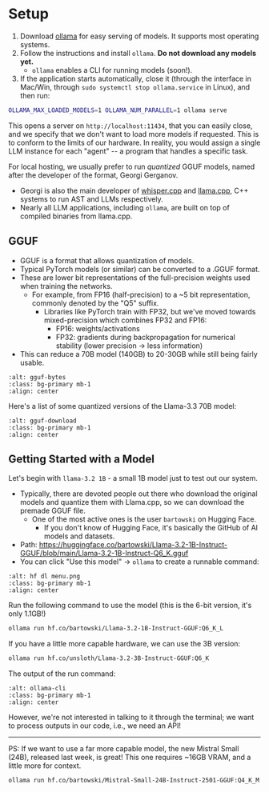 # Setup

1. Download [ollama](https://ollama.com/download) for easy serving of models. It supports most operating systems.
2. Follow the instructions and install `ollama`. **Do not download any models yet.**
   - `ollama` enables a CLI for running models (soon!).
3. If the application starts automatically, close it (through the interface in Mac/Win, through `sudo systemctl stop ollama.service` in Linux), and then run:

```bash
OLLAMA_MAX_LOADED_MODELS=1 OLLAMA_NUM_PARALLEL=1 ollama serve
```

This opens a server on `http://localhost:11434`, that you can easily close, and we specify that we don't want to load more models if requested. This is to conform to the limits of our hardware. In reality, you would assign a single LLM instance for each "agent" -- a program that handles a specific task.

For local hosting, we usually prefer to run _quantized_ GGUF models, named after the developer of the format, Georgi Gerganov.

- Georgi is also the main developer of [whisper.cpp](https://github.com/ggerganov/whisper.cpp) and [llama.cpp](https://github.com/ggerganov/llama.cpp), C++ systems to run AST and LLMs respectively.
- Nearly all LLM applications, including `ollama`, are built on top of compiled binaries from llama.cpp.

## GGUF

- GGUF is a format that allows quantization of models.
- Typical PyTorch models (or similar) can be converted to a .GGUF format.
- These are lower bit representations of the full-precision weights used when training the networks.
  - For example, from FP16 (half-precision) to a ~5 bit representation, commonly denoted by the "Q5" suffix.
    - Libraries like PyTorch train with FP32, but we've moved towards mixed-precision which combines FP32 and FP16:
      - FP16: weights/activations
      - FP32: gradients during backpropagation for numerical stability (lower precision -> less information)
- This can reduce a 70B model (140GB) to 20-30GB while still being fairly usable.

```{image} ../assets/gguf-bytes.png
:alt: gguf-bytes
:class: bg-primary mb-1
:align: center
```

Here's a list of some quantized versions of the Llama-3.3 70B model:

```{image} ../assets/gguf-download.png
:alt: gguf-download
:class: bg-primary mb-1
:align: center
```

## Getting Started with a Model

Let's begin with `llama-3.2 1B` - a small 1B model just to test out our system.

- Typically, there are devoted people out there who download the original models and quantize them with Llama.cpp, so we can download the premade GGUF file.
  - One of the most active ones is the user `bartowski` on Hugging Face.
    - If you don't know of Hugging Face, it's basically the GitHub of AI models and datasets.
- Path: <https://huggingface.co/bartowski/Llama-3.2-1B-Instruct-GGUF/blob/main/Llama-3.2-1B-Instruct-Q6_K.gguf>
- You can click "Use this model" -> `ollama` to create a runnable command:

```{image} ../assets/huggingface-menu.png
:alt: hf dl menu.png
:class: bg-primary mb-1
:align: center
```

Run the following command to use the model (this is the 6-bit version, it's only 1.1GB!)

```bash
ollama run hf.co/bartowski/Llama-3.2-1B-Instruct-GGUF:Q6_K_L
```

If you have a little more capable hardware, we can use the 3B version:

```bash
ollama run hf.co/unsloth/Llama-3.2-3B-Instruct-GGUF:Q6_K
```

The output of the run command:

```{image} ../assets/ollama-cli.png
:alt: ollama-cli
:class: bg-primary mb-1
:align: center
```

However, we're not interested in talking to it through the terminal; we want to process outputs in our code, i.e., we need an API!

___

PS: If we want to use a far more capable model, the new Mistral Small (24B), released last week, is great! This one requires ~16GB VRAM, and a little more for context.

```bash
ollama run hf.co/bartowski/Mistral-Small-24B-Instruct-2501-GGUF:Q4_K_M
```
